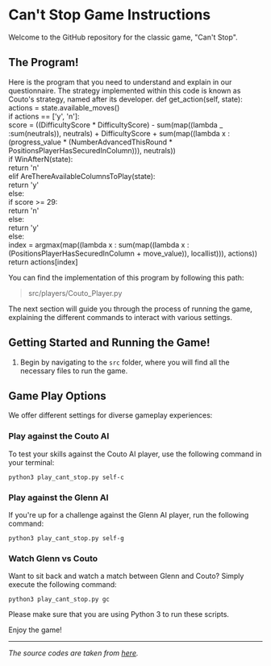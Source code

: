 # Can't Stop Game Instructions

Welcome to the GitHub repository for the classic game, "Can't Stop". 

## The Program!

Here is the program that you need to understand and explain in our questionnaire. The strategy implemented within this code is known as Couto's strategy, named after its developer.
    def get_action(self, state):  
    	actions = state.available_moves()  
        if actions == ['y', 'n']:  
    	    score = ((DifficultyScore * DifficultyScore) - sum(map((lambda _ :sum(neutrals)), neutrals) + DifficultyScore + sum(map((lambda x : (progress_value * (NumberAdvancedThisRound * PositionsPlayerHasSecuredInColumn))), neutrals))  
    	    if WinAfterN(state):  
    			return 'n'  
    		elif AreThereAvailableColumnsToPlay(state):  
    			return 'y'  
    		else:  
    			if score >= 29:  
    				return 'n'  
    			else:  
    				return 'y'  
    	else:  
    	    index = argmax(map((lambda x : sum(map((lambda x : (PositionsPlayerHasSecuredInColumn + move_value)), locallist))), actions))  
        return actions[index]

You can find the implementation of this program by following this path:
> src/players/Couto_Player.py


The next section will guide you through the process of running the game, explaining the different commands to interact with various settings.

## Getting Started and Running the Game!

1.  Begin by navigating to the `src` folder, where you will find all the necessary files to run the game.

## Game Play Options

We offer different settings for diverse gameplay experiences:

### Play against the Couto AI

To test your skills against the Couto AI player, use the following command in your terminal:

`python3 play_cant_stop.py self-c` 

### Play against the Glenn AI

If you're up for a challenge against the Glenn AI player, run the following command:

`python3 play_cant_stop.py self-g` 

### Watch Glenn vs Couto

Want to sit back and watch a match between Glenn and Couto? Simply execute the following command:

`python3 play_cant_stop.py gc` 

Please make sure that you are using Python 3 to run these scripts.

Enjoy the game!

----------
_The source codes are taken from [here](https://github.com/leandrocouto/sketch-learning/)._


